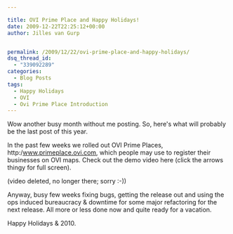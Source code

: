 ```yaml
---

title: OVI Prime Place and Happy Holidays!
date: 2009-12-22T22:25:12+00:00
author: Jilles van Gurp


permalink: /2009/12/22/ovi-prime-place-and-happy-holidays/
dsq_thread_id:
  - "339092289"
categories:
  - Blog Posts
tags:
  - Happy Holidays
  - OVI
  - Ovi Prime Place Introduction
---
```

Wow another busy month without me posting. So, here's what will probably be the last post of this year.

In the past few weeks we rolled out OVI Prime Places, http:/www.primeplace.ovi.com, which people may use to register their businesses on OVI maps. Check out the demo video here (click the arrows thingy for full screen).

(video deleted, no longer there; sorry :-))

Anyway, busy few weeks fixing bugs, getting the release out and using the ops induced bureaucracy & downtime for some major refactoring for the next release. All more or less done now and quite ready for a vacation.

Happy Holidays & 2010.